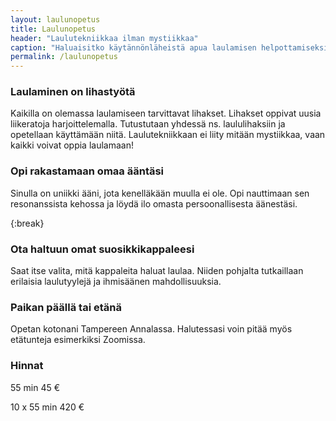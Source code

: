 ```yaml
---
layout: laulunopetus
title: Laulunopetus
header: "Laulutekniikkaa ilman mystiikkaa"
caption: "Haluaisitko käytännönläheistä apua laulamisen helpottamiseksi? Jes! Tuu sitten mun kanssa treenamaan laululihaksia."
permalink: /laulunopetus
---
```

 
### Laulaminen on lihastyötä
Kaikilla on olemassa laulamiseen tarvittavat lihakset. Lihakset oppivat uusia liikeratoja harjoittelemalla. Tutustutaan yhdessä ns. laululihaksiin ja opetellaan käyttämään niitä. Laulutekniikkaan ei liity mitään mystiikkaa, vaan kaikki voivat oppia laulamaan!

### Opi rakastamaan omaa ääntäsi
Sinulla on uniikki ääni, jota kenelläkään muulla ei ole. Opi nauttimaan sen resonanssista kehossa ja löydä ilo omasta persoonallisesta äänestäsi.

{:break}
### Ota haltuun omat suosikkikappaleesi
Saat itse valita, mitä kappaleita haluat laulaa. Niiden pohjalta tutkaillaan erilaisia laulutyylejä ja ihmisäänen mahdollisuuksia.

### Paikan päällä tai etänä
Opetan kotonani Tampereen Annalassa. Halutessasi voin pitää myös etätunteja esimerkiksi Zoomissa.

### Hinnat
55 min 45 €

10 x 55 min 420 €